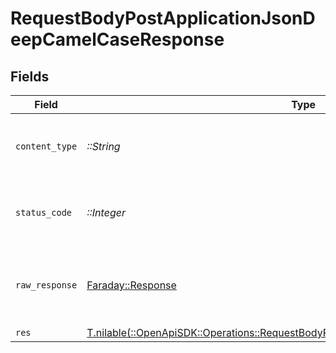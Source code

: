 # RequestBodyPostApplicationJsonDeepCamelCaseResponse


## Fields

| Field                                                                                                                                                            | Type                                                                                                                                                             | Required                                                                                                                                                         | Description                                                                                                                                                      |
| ---------------------------------------------------------------------------------------------------------------------------------------------------------------- | ---------------------------------------------------------------------------------------------------------------------------------------------------------------- | ---------------------------------------------------------------------------------------------------------------------------------------------------------------- | ---------------------------------------------------------------------------------------------------------------------------------------------------------------- |
| `content_type`                                                                                                                                                   | *::String*                                                                                                                                                       | :heavy_check_mark:                                                                                                                                               | HTTP response content type for this operation                                                                                                                    |
| `status_code`                                                                                                                                                    | *::Integer*                                                                                                                                                      | :heavy_check_mark:                                                                                                                                               | HTTP response status code for this operation                                                                                                                     |
| `raw_response`                                                                                                                                                   | [Faraday::Response](https://www.rubydoc.info/gems/faraday/Faraday/Response)                                                                                      | :heavy_check_mark:                                                                                                                                               | Raw HTTP response; suitable for custom response parsing                                                                                                          |
| `res`                                                                                                                                                            | [T.nilable(::OpenApiSDK::Operations::RequestBodyPostApplicationJsonDeepCamelCaseRes)](../../models/operations/requestbodypostapplicationjsondeepcamelcaseres.md) | :heavy_minus_sign:                                                                                                                                               | OK                                                                                                                                                               |